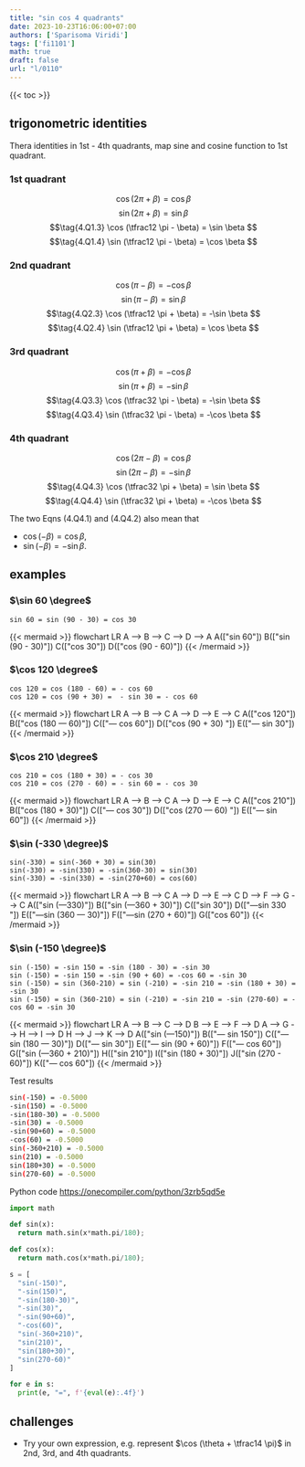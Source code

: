 ```yaml
---
title: "sin cos 4 quadrants"
date: 2023-10-23T16:06:00+07:00
authors: ['Sparisoma Viridi']
tags: ['fi1101']
math: true
draft: false
url: "l/0110"
---
```

{{< toc >}}


## trigonometric identities
Thera identities in 1st - 4th quadrants, map sine and cosine function to 1st quadrant.

### 1st quadrant
$$\tag{4.Q1.1}
\cos (2\pi + \beta) = \cos \beta
$$
$$\tag{4.Q1.2}
\sin (2\pi + \beta) = \sin \beta
$$
$$\tag{4.Q1.3}
\cos (\tfrac12 \pi - \beta) = \sin \beta
$$
$$\tag{4.Q1.4}
\sin (\tfrac12 \pi - \beta) = \cos \beta
$$

### 2nd quadrant
$$\tag{4.Q2.1}
\cos (\pi - \beta) = -\cos \beta
$$
$$\tag{4.Q2.2}
\sin (\pi - \beta) = \sin \beta
$$
$$\tag{4.Q2.3}
\cos (\tfrac12 \pi + \beta) = -\sin \beta
$$
$$\tag{4.Q2.4}
\sin (\tfrac12 \pi + \beta) = \cos \beta
$$

### 3rd quadrant
$$\tag{4.Q3.1}
\cos (\pi + \beta) = -\cos \beta
$$
$$\tag{4.Q3.1}
\sin (\pi + \beta) = -\sin \beta
$$
$$\tag{4.Q3.3}
\cos (\tfrac32 \pi - \beta) = -\sin \beta
$$
$$\tag{4.Q3.4}
\sin (\tfrac32 \pi - \beta) = -\cos \beta
$$

### 4th quadrant
$$\tag{4.Q4.1}
\cos (2\pi - \beta) = \cos \beta
$$
$$\tag{4.Q4.1}
\sin (2\pi - \beta) = -\sin \beta
$$
$$\tag{4.Q4.3}
\cos (\tfrac32 \pi + \beta) = \sin \beta
$$
$$\tag{4.Q4.4}
\sin (\tfrac32 \pi + \beta) = -\cos \beta
$$

The two Eqns (4.Q4.1) and (4.Q4.2) also mean that
+ $\cos (-\beta) = \cos \beta$,
+ $\sin (-\beta) = -\sin \beta$.


## examples
### $\sin 60 \degree$
```
sin 60 = sin (90 - 30) = cos 30
```

{{< mermaid >}}
flowchart LR
  A --> B --> C --> D --> A
  A(["sin 60"])
  B(["sin (90 - 30)"])
  C(["cos 30"])
  D(["cos (90 - 60)"])
{{< /mermaid >}}

### $\cos 120 \degree$
```
cos 120 = cos (180 - 60) = - cos 60
cos 120 = cos (90 + 30) =  - sin 30 = - cos 60
```

{{< mermaid >}}
flowchart LR
  A --> B --> C
  A --> D --> E --> C
  A(["cos 120"])
  B(["cos (180 &mdash; 60)"])
  C(["&mdash; cos 60"])
  D(["cos (90 + 30) "])
  E(["&mdash; sin 30"])
{{< /mermaid >}}

### $\cos 210 \degree$
```
cos 210 = cos (180 + 30) = - cos 30
cos 210 = cos (270 - 60) = - sin 60 = - cos 30
```

{{< mermaid >}}
flowchart LR
  A --> B --> C
  A --> D --> E --> C
  A(["cos 210"])
  B(["cos (180 + 30)"])
  C(["&mdash; cos 30"])
  D(["cos (270 &mdash; 60) "])
  E(["&mdash; sin 60"])
{{< /mermaid >}}

### $\sin (-330 \degree)$
```
sin(-330) = sin(-360 + 30) = sin(30)
sin(-330) = -sin(330) = -sin(360-30) = sin(30)
sin(-330) = -sin(330) = -sin(270+60) = cos(60) 
```
{{< mermaid >}}
flowchart LR
  A --> B --> C
  A --> D --> E --> C
  D --> F --> G --> C
  A(["sin (&mdash;330)"])
  B(["sin (&mdash;360 + 30)"])
  C(["sin 30"])
  D(["&mdash;sin 330 "])
  E(["&mdash;sin (360 &mdash; 30)"])
  F(["&mdash;sin (270 + 60)"])
  G(["cos 60"])
{{< /mermaid >}}

### $\sin (-150 \degree)$
```
sin (-150) = -sin 150 = -sin (180 - 30) = -sin 30
sin (-150) = -sin 150 = -sin (90 + 60) = -cos 60 = -sin 30
sin (-150) = sin (360-210) = sin (-210) = -sin 210 = -sin (180 + 30) = -sin 30
sin (-150) = sin (360-210) = sin (-210) = -sin 210 = -sin (270-60) = -cos 60 = -sin 30
```
{{< mermaid >}}
flowchart LR
  A --> B --> C --> D
  B --> E --> F --> D
  A --> G --> H --> I --> D
  H --> J --> K --> D
  A(["sin (&mdash;150)"])
  B(["&mdash; sin 150"])
  C(["&mdash; sin (180 &mdash; 30)"])
  D(["&mdash; sin 30"])
  E(["&mdash; sin (90 + 60)"])
  F(["&mdash; cos 60"])
  G(["sin (&mdash;360 + 210)"])
  H(["sin 210"])
  I(["sin (180 + 30)"])
  J(["sin (270 - 60)"])
  K(["&mdash; cos 60"])
{{< /mermaid >}}

Test results
```bash
sin(-150) = -0.5000
-sin(150) = -0.5000
-sin(180-30) = -0.5000
-sin(30) = -0.5000
-sin(90+60) = -0.5000
-cos(60) = -0.5000
sin(-360+210) = -0.5000
sin(210) = -0.5000
sin(180+30) = -0.5000
sin(270-60) = -0.5000
```

Python code https://onecompiler.com/python/3zrb5qd5e
```python
import math

def sin(x):
  return math.sin(x*math.pi/180);

def cos(x):
  return math.cos(x*math.pi/180);

s = [
  "sin(-150)", 
  "-sin(150)",
  "-sin(180-30)",
  "-sin(30)",
  "-sin(90+60)",
  "-cos(60)",
  "sin(-360+210)",
  "sin(210)",
  "sin(180+30)",
  "sin(270-60)"
]

for e in s:
  print(e, "=", f'{eval(e):.4f}')
```


## challenges
+ Try your own expression, e.g. represent $\cos (\theta + \tfrac14 \pi)$ in 2nd, 3rd, and 4th quadrants.
